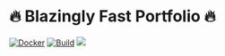 # :fire: Blazingly Fast Portfolio 🔥

[![Docker](https://github.com/griffinpj/blazingly_fast_portfolio/actions/workflows/docker-publish.yml/badge.svg)](https://github.com/griffinpj/blazingly_fast_portfolio/actions/workflows/docker-publish.yml) 
[![Build](https://github.com/griffinpj/blazingly_fast_portfolio/actions/workflows/rust-wasm.yml/badge.svg?branch=master)](https://github.com/griffinpj/blazingly_fast_portfolio/actions/workflows/rust-wasm.yml)
<a href="https://www.griffinjohnson.io"><img src="./site_screenshot.png"></a>
